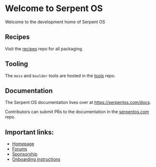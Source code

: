 # Welcome to Serpent OS

Welcome to the development home of Serpent OS

## Recipes

Visit the [recipes](https://github.com/serpent-os/recipes) repo for all packaging.

## Tooling

The `moss` and `boulder` tools are hosted in the [tools](https://github.com/serpent-os/tools) repo.

## Documentation

The Serpent OS documentation lives over at https://serpentos.com/docs.

Contributors can submit PRs to the documentation in the [serpentos.com](https://github.com/serpent-os/serpentos.com) repo.

## Important links:

 - [Homepage](https://serpentos.com)
 - [Forums](https://forums.serpentos.com)
 - [Sponsorship](https://github.com/sponsors/ikeycode?o=sd&sc=t)
 - [Onboarding instructions](https://github.com/serpent-os/tools/#onboarding)
